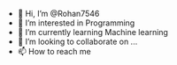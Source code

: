 - 👋 Hi, I’m @Rohan7546
- 👀 I’m interested in Programming
- 🌱 I’m currently learning Machine learning
- 💞️ I’m looking to collaborate on ...
- 📫 How to reach me 

<!---
Rohan7546/Rohan7546 is a ✨ special ✨ repository because its `README.md` (this file) appears on your GitHub profile.
You can click the Preview link to take a look at your changes.
--->
